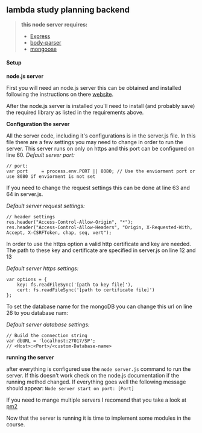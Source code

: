 lambda study planning backend
-----------------------------
> **this node server requires:**
> - [Express](https://expressjs.com/en/starter/installing.html)
> - [body-parser](https://www.npmjs.com/package/body-parser)
> - [mongoose](http://mongoosejs.com/docs/index.html)

#### <i class="icon-pencil"></i> Setup
**node.js server**

First you will need an node.js server this can be obtained and installed following the instructions on there [website](https://nodejs.org/en/download/).

After the node.js server is installed you'll need to install (and probably save) the required library as listed in the requirements above.

**Configuration the server**

All the server code, including it's configurations is in the server.js file. In this file there are a few settings you may need to change in order to run the server.
This server runs on only on https and this port can be configured on line 60.
*Default server port:*
```
// port:
var port     = process.env.PORT || 8080; // Use the enviorment port or use 8080 if enviorment is not set
```

If you need to change the request settings this can be done at line 63 and 64 in server.js.

*Default server request settings:*
```
// header settings
res.header("Access-Control-Allow-Origin", "*");
res.header("Access-Control-Allow-Headers", "Origin, X-Requested-With, Accept, X-CSRFToken, chap, seq, vert");
```

In order to use the https option a valid http certificate and key are needed. The path to these key and certificate are specified in server.js on line 12 and 13

*Default server https settings:*
```
var options = {
    key: fs.readFileSync('[path to key file]'),
    cert: fs.readFileSync('[path to certificate file]')
};
```

To set the database name for the mongoDB you can change this url on line 26 to you database nam:

  *Default server database settings:*
```
// Build the connection string
var dbURL = 'localhost:27017/SP';
// <Host>:<Port>/<custom-Database-name>
```

**running the server**

after everything is configured use the `node server.js` command to run the server. If this doesn't work check on the node.js documentation if the running method changed.
If everything goes well the following message should appear:
`Node server start on port: [Port]`

If you need to mange multiple servers I  recomend that you take a look at [pm2](http://pm2.keymetrics.io/)

Now that the server is running it is time to implement some modules in the course.
